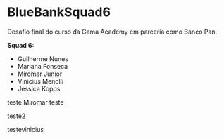 # BlueBankSquad6

Desafio final do curso da Gama Academy em parceria como Banco Pan.

**Squad 6:**
- Guilherme Nunes
- Mariana Fonseca
- Miromar Junior
- Vinicius Menolli
- Jessica Kopps


teste Miromar
teste

teste2

testevinicius
